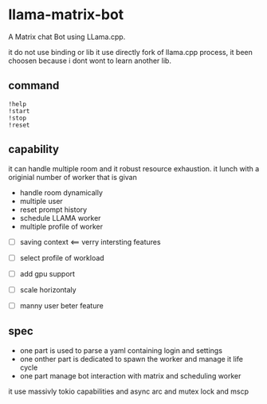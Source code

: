 # llama-matrix-bot

A Matrix chat Bot using LLama.cpp.

it do not use binding or lib it use directly fork of llama.cpp process, it been choosen because i dont wont to learn another lib.

## command
```
!help
!start 
!stop
!reset 
```
## capability
it can handle multiple room and it robust resource exhaustion.
it lunch with a originial number of worker that is givan 

- handle room dynamically
- multiple user
- reset prompt history
- schedule LLAMA worker
- multiple profile of worker
- [ ] saving context <== verry intersting features
- [ ] select profile of workload
- [ ] add gpu support
- [ ] scale horizontaly
- [ ] manny user beter feature


## spec
- one part is used to parse a yaml containing login and settings
- one onther part is dedicated to spawn the worker and manage it life cycle 
- one part manage bot interaction with matrix and scheduling worker

it use massivly tokio capabilities and async arc and mutex lock and mscp  
